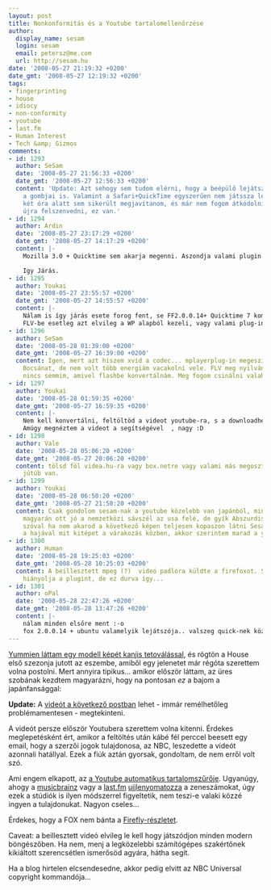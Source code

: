 ```yaml
---
layout: post
title: Nonkonformitás és a Youtube tartalomellenőrzése
author:
  display_name: sesam
  login: sesam
  email: petersz@me.com
  url: http://sesam.hu
date: '2008-05-27 21:19:32 +0200'
date_gmt: '2008-05-27 12:19:32 +0200'
tags:
- fingerprinting
- house
- idiocy
- non-conformity
- youtube
- last.fm
- Human Interest
- Tech &amp; Gizmos
comments:
- id: 1293
  author: SeSam
  date: '2008-05-27 21:56:33 +0200'
  date_gmt: '2008-05-27 12:56:33 +0200'
  content: 'Update: Azt sehogy sem tudom elérni, hogy a beépülő lejátszónak kint legyenek
    a gombjai is. Valamint a Safari+QuickTime egyszerűen nem játssza le. Viszont miután
    két óra alatt sem sikerült megjavítanom, és már nem fogom átkódolni QT movba és
    újra felszenvedni, ez van.'
- id: 1294
  author: Ardin
  date: '2008-05-27 23:17:29 +0200'
  date_gmt: '2008-05-27 14:17:29 +0200'
  content: |-
    Mozilla 3.0 + Quicktime sem akarja megenni. Aszondja valami plugin kellene még hozzá, de ő sem tudja, hogy mi, úgyhogy csak a lejátszó dobozt jeleníti meg (gombok viszont vannak hozzá :) ).

    Igy Járás.
- id: 1295
  author: Youkai
  date: '2008-05-27 23:55:57 +0200'
  date_gmt: '2008-05-27 14:55:57 +0200'
  content: |-
    Nálam is így járás esete forog fent, se FF2.0.0.14+ Quicktime 7 kombóval, se ie 7+ Qt nem eszi meg ie alatt még nem is látszik a kezelőgomb...
    FLV-be esetleg azt elvileg a WP alapból kezeli, vagy valami plug-in vagy out kellet hozzá, most már meg nem mondom. Azt meg nem hiszem, hogy az NBC lecsapna rád, ha meg szívóznak szépen magyar módra 2 nagy tasli, azt ők csendesednek el  :D Én a taslimat a BSA-nak tartogatom, de ha akarod felkajálhatom a köz és a blog érdekében, ha kell irányítsd hozzám őket XD
- id: 1296
  author: SeSam
  date: '2008-05-28 01:39:00 +0200'
  date_gmt: '2008-05-27 16:39:00 +0200'
  content: Igen, mert azt hiszem xvid a codec... mplayerplug-in megeszi, de más nem.
    Bocsánat, de nem volt több energiám vacakolni vele. FLV meg nyilván szuper, de
    nincs semmim, amivel flashbe konvertálnám. Meg fogom csinálni valahogy, eventually.
- id: 1297
  author: Youkai
  date: '2008-05-28 01:59:35 +0200'
  date_gmt: '2008-05-27 16:59:35 +0200'
  content: |-
    Nem kell konvertálni, feltöltöd a videot youtube-ra, s a downloadhelper nevű firefox plugint telepíted előtte, s aztán leszeded a youtube-ról vele, s azonnal van egy flv fájlod, ezek után akár törölheted is a youtube-ről a cuccot, ha az NBC nem gyorsabb ismét nálad :D
    Amúgy megnéztem a videot a segítségével  , nagy :D
- id: 1298
  author: Vale
  date: '2008-05-28 05:06:20 +0200'
  date_gmt: '2008-05-27 20:06:20 +0200'
  content: tölsd föl videa.hu-ra vagy box.netre vagy valami más megosztóra. nem csak
    jútúb van.
- id: 1299
  author: Youkai
  date: '2008-05-28 06:50:20 +0200'
  date_gmt: '2008-05-27 21:50:20 +0200'
  content: Csak gondolom sesam-nak a youtube közelebb van japánból, mint a videa :d
    magyarán ott jó a nemzetközi sávszél az usa felé, de gyík Abszurdisztán felé,
    szóval ha nem akarod a következő képen teljesen kopaszon látni Sesam-ot kezében
    a hajával mit kitépet a várakozás közben, akkor szerintem marad a youtube...
- id: 1300
  author: Human
  date: '2008-05-28 19:25:03 +0200'
  date_gmt: '2008-05-28 10:25:03 +0200'
  content: A beillesztett mpeg (?)  videó padlóra küldte a firefoxot. Safari csak
    hiányolja a plugint, de ez durva így...
- id: 1301
  author: oPal
  date: '2008-05-28 22:47:26 +0200'
  date_gmt: '2008-05-28 13:47:26 +0200'
  content: |-
    nálam minden elsőre ment :-o
    fox 2.0.0.14 + ubuntu valamelyik lejátszója.. valszeg quick-nek köze se lehet ehez :)
---
```


[Yummien láttam egy modell képét kanjis tetoválással](http://yummie.hu/archives/2008/05/27/gemma-atkinson-a-photoshop-elott), és rögtön a House első szezonja jutott az eszembe, amiből egy jelenetet már régóta szerettem volna postolni. Mert annyira tipikus... amikor először láttam, az üres szobának kezdtem magyarázni, hogy na pontosan _ez_ a bajom a japánfansággal:

**Update:** A [videót a következő postban](http://sesam.hu/2008/05/29/webvideo-technoblabla) lehet - immár remélhetőleg problémamentesen - megtekinteni.

A videót persze először Youtubera szerettem volna kitenni. Érdekes meglepetésként ért, amikor a feltöltés után kábé fél perccel beesett egy email, hogy a szerzői jogok tulajdonosa, az NBC, leszedette a videót azonnali hatállyal. Ezek a fiúk aztán gyorsak, gondoltam, de nem erről volt szó.

Ami engem elkapott, az [a Youtube automatikus tartalomszűrője](http://help.youtube.com/support/youtube/bin/answer.py?hl=en&answer=83766&hl=en_US). Ugyanúgy, ahogy a [musicbrainz](http://wiki.musicbrainz.org/AudioFingerprint?highlight=%28fingerprint%29) vagy a [last.fm](http://blog.last.fm/2007/09/10/fingerprinting-update) [ujjlenyomatozza](http://en.wikipedia.org/wiki/Fingerprint_%28computing%29) a zeneszámokat, úgy ezek a stúdiók is ilyen módszerrel figyeltetik, nem teszi-e valaki közzé ingyen a tulajdonukat. Nagyon cseles...

Érdekes, hogy a FOX nem bánta a [Firefly-részletet](http://sesam.hu/2008/04/26/which-is-your-favourite-tv-show).

Caveat: a beillesztett videó elvileg le kell hogy játszódjon minden modern böngészőben. Ha nem, menj a legközelebbi számítógépes szakértőnek kikiáltott szerencsétlen ismerősöd agyára, hátha segít.

Ha a blog hirtelen elcsendesedne, akkor pedig elvitt az NBC Universal copyright kommandója...

